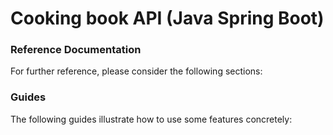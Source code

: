 # Cooking book API (Java Spring Boot)

### Reference Documentation
For further reference, please consider the following sections:


### Guides
The following guides illustrate how to use some features concretely:


